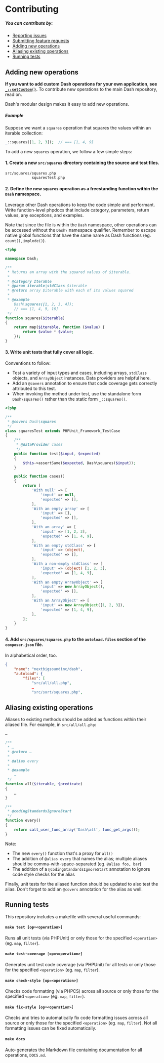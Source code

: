 Contributing
===

##### You can contribute by:
- [Reporting issues](https://github.com/nextbigsoundinc/dash/issues/new)
- [Submitting feature requests](https://github.com/nextbigsoundinc/dash/issues/new?labels=enhancement)
- [Adding new operations](#adding-new-operations)
- [Aliasing existing operations](#aliasing-existing-operations)
- [Running tests](#running-tests)


Adding new operations
---
**If you want to add custom Dash operations for your own application, see [`_::setCustom()`](https://github.com/nextbigsoundinc/dash#custom-operations).**
To contribute new operations to the main Dash repository, read on.

Dash's modular design makes it easy to add new operations.

##### Example
Suppose we want a `squares` operation that squares the values within an iterable collection:

```php
_::squares([1, 2, 3]);  // === [1, 4, 9]
```

To add a new `squares` operation, we follow a few simple steps:

#### 1. Create a new `src/squares` directory containing the source and test files.

```
src/squares/squares.php
            squaresTest.php
```

#### 2. Define the new `squares` operation as a freestanding function within the `Dash` namespace.

Leverage other Dash operations to keep the code simple and performant. Write function-level phpdocs that include category, parameters, return values, any exceptions, and examples.

Note that since the file is within the `Dash` namespace, other operations can be accessed without the `Dash\` namespace qualifier. Remember to escape native global functions that have the same name as Dash functions (eg. `count()`, `implode()`).

```php
<?php

namespace Dash;

/**
 * Returns an array with the squared values of $iterable.
 *
 * @category Iterable
 * @param iterable|stdClass $iterable
 * @return array $iterable with each of its values squared
 *
 * @example
	Dash\squares([1, 2, 3, 4]);
	// === [1, 4, 9, 16]
 */
function squares($iterable)
{
	return map($iterable, function ($value) {
		return $value * $value;
	});
}
```

#### 3. Write unit tests that fully cover all logic.

Conventions to follow:
- Test a variety of input types and cases, including arrays, `stdClass` objects, and `ArrayObject` instances. Data providers are helpful here.
- Add an `@covers` annotation to ensure that code coverage gets correctly attributed to this test.
- When invoking the method under test, use the standalone form `Dash\squares()` rather than the static form `_::squares()`.

```php
<?php

/**
 * @covers Dash\squares
 */
class squaresTest extends PHPUnit_Framework_TestCase
{
	/**
	 * @dataProvider cases
	 */
	public function test($input, $expected)
	{
		$this->assertSame($expected, Dash\squares($input));
	}

	public function cases()
	{
		return [
			'With null' => [
				'input' => null,
				'expected' => [],
			],
			'With an empty array' => [
				'input' => [],
				'expected' => [],
			],
			'With an array' => [
				'input' => [1, 2, 3],
				'expected' => [1, 4, 9],
			],
			'With an empty stdClass' => [
				'input' => (object),
				'expected' => [],
			],
			'With a non-empty stdClass' => [
				'input' => (object) [1, 2, 3],
				'expected' => [1, 4, 9],
			],
			'With an empty ArrayObject' => [
				'input' => new ArrayObject(),
				'expected' => [],
			],
			'With an ArrayObject' => [
				'input' => new ArrayObject([1, 2, 3]),
				'expected' => [1, 4, 9],
			],
		];
	}
}
```

#### 4. Add `src/squares/squares.php` to the `autoload.files` section of the `composer.json` file.

In alphabetical order, too.

```json
{
	"name": "nextbigsoundinc/dash",
	"autoload": {
		"files": [
			"src/all/all.php",
			…
			"src/sort/squares.php",
```


Aliasing existing operations
---

Aliases to existing methods should be added as functions within their aliased file. For example, in `src/all/all.php`:
```php
…

/**
 * …
 * @return …
 *
 * @alias every
 *
 * @example
	…
 */
function all($iterable, $predicate)
{
	…
}

/**
 * @codingStandardsIgnoreStart
 */
function every()
{
	return call_user_func_array('Dash\all', func_get_args());
}
```

Note:
- The new `every()` function that's a proxy for `all()`
- The addition of `@alias every` that names the alias; multiple aliases should be comma-with-space-separated (eg. `@alias foo, bar`)
- The addition of a `@codingStandardsIgnoreStart` annotation to ignore code style checks for the alias

Finally, unit tests for the aliased function should be updated to also test the alias. Don't forget to add an `@covers` annotation for the alias as well.


Running tests
---
This repository includes a makefile with several useful commands:

#### `make test [op=<operation>]`
Runs all unit tests (via PHPUnit) or only those for the specified `<operation>` (eg. `map`, `filter`).

#### `make test-coverage [op=<operation>]`
Generates unit test code coverage (via PHPUnit) for all tests or only those for the specified `<operation>` (eg. `map`, `filter`).

#### `make check-style [op=<operation>]`
Checks code formatting (via PHPCS) across all source or only those for the specified `<operation>` (eg. `map`, `filter`).

#### `make fix-style [op=<operation>]`
Checks and tries to automatically fix code formatting issues across all source or only those for the specified `<operation>` (eg. `map`, `filter`). Not all formatting issues can be fixed automatically.

#### `make docs`
Auto-generates the Markdown file containing documentation for all operations, `DOCS.md`.
